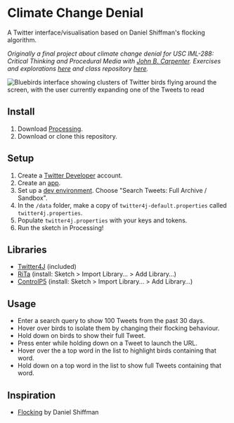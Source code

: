 # Climate Change Denial

A Twitter interface/visualisation based on Daniel Shiffman's flocking algorithm.

*Originally a final project about climate change denial for USC IML-288: Critical Thinking and Procedural Media with [John B. Carpenter](http://johnbcarpenter.com/). Exercises and explorations [here](https://github.com/whykatherine/climate-change-denial.git) and class repository [here](https://github.com/johnbcarpenter/USC_IML288).*

![Bluebirds interface showing clusters of Twitter birds flying around the screen, with the user currently expanding one of the Tweets to read](https://github.com/whykatherine/Bluebirds/blob/master/documentation/Screenshot%202019-01-07%20at%2011.11.47%20AM.png)

## Install
1. Download [Processing](https://processing.org/download/).
2. Download or clone this repository.

## Setup
1. Create a [Twitter Developer](https://developer.twitter.com/) account.
2. Create an [app](https://developer.twitter.com/en/apps/create).
3. Set up a [dev environment](https://developer.twitter.com/en/account/environments). Choose "Search Tweets: Full Archive / Sandbox".
4. In the `/data` folder, make a copy of `twitter4j-default.properties` called `twitter4j.properties`.
5. Populate `twitter4j.properties` with your keys and tokens.
6. Run the sketch in Processing!

## Libraries

* [Twitter4J](http://twitter4j.org/en/index.html) (included)
* [RiTa](https://rednoise.org/rita/) (install: Sketch > Import Library… > Add Library…)
* [ControlP5](http://www.sojamo.de/libraries/controlP5/) (install: Sketch > Import Library… > Add Library…)

## Usage

* Enter a search query to show 100 Tweets from the past 30 days.
* Hover over birds to isolate them by changing their flocking behaviour.
* Hold down on birds to show their full Tweet.
* Press enter while holding down on a Tweet to launch the URL.
* Hover over the a top word in the list to highlight birds containing that word.
* Hold down on a top word in the list to show full Tweets containing that word.

## Inspiration

* [Flocking](https://processing.org/examples/flocking.html) by Daniel Shiffman